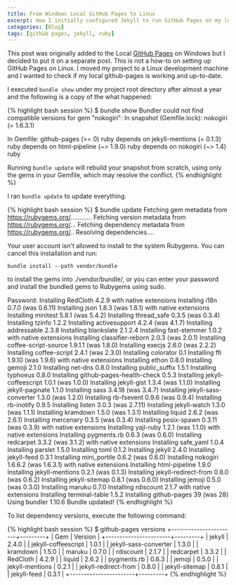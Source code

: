 ```yaml
---
title: From Windows Local GitHub Pages to Linux
excerpt: How I initially configured Jekyll to run GitHub Pages on my local Windows machine
categories: [Blog]
tags: [github pages, jekyll, ruby]
---
```


This post was originally added to the Local [GitHub Pages] on Windows but I decided to put it on a separate post.
This is not a how-to on setting up GitHub Pages on Linux.
I moved my project to a Linux development machine and I wanted to check if my local github-pages is working and up-to-date.

I executed `bundle show` under my project root directory after almost a year and the following is a copy of the what happened:

{% highlight bash session %}
$ bundle show
Bundler could not find compatible versions for gem "nokogiri":
  In snapshot (Gemfile.lock):
    nokogiri (= 1.6.3.1)

  In Gemfile:
    github-pages (>= 0) ruby depends on
      jekyll-mentions (= 0.1.3) ruby depends on
        html-pipeline (~> 1.9.0) ruby depends on
          nokogiri (~> 1.4) ruby

Running `bundle update` will rebuild your snapshot from scratch, using only
the gems in your Gemfile, which may resolve the conflict.
{% endhighlight %}

I ran `bundle update` to update everything.

{% highlight bash session %}
$ bundle update
Fetching gem metadata from https://rubygems.org/............
Fetching version metadata from https://rubygems.org/...
Fetching dependency metadata from https://rubygems.org/..
Resolving dependencies....


Your user account isn't allowed to install to the system Rubygems.
You can cancel this installation and run:

    bundle install --path vendor/bundle

to install the gems into ./vendor/bundle/, or you can enter your password
and install the bundled gems to Rubygems using sudo.

Password: 
Installing RedCloth 4.2.9 with native extensions
Installing i18n 0.7.0 (was 0.6.11)
Installing json 1.8.3 (was 1.8.1) with native extensions
Installing minitest 5.8.1 (was 5.4.2)
Installing thread_safe 0.3.5 (was 0.3.4)
Installing tzinfo 1.2.2
Installing activesupport 4.2.4 (was 4.1.7)
Installing addressable 2.3.8
Installing blankslate 2.1.2.4
Installing fast-stemmer 1.0.2 with native extensions
Installing classifier-reborn 2.0.3 (was 2.0.1)
Installing coffee-script-source 1.9.1.1 (was 1.8.0)
Installing execjs 2.6.0 (was 2.2.2)
Installing coffee-script 2.4.1 (was 2.3.0)
Installing colorator 0.1
Installing ffi 1.9.10 (was 1.9.6) with native extensions
Installing ethon 0.8.0
Installing gemoji 2.1.0
Installing net-dns 0.8.0
Installing public_suffix 1.5.1
Installing typhoeus 0.8.0
Installing github-pages-health-check 0.5.3
Installing jekyll-coffeescript 1.0.1 (was 1.0.0)
Installing jekyll-gist 1.3.4 (was 1.1.0)
Installing jekyll-paginate 1.1.0
Installing sass 3.4.18 (was 3.4.7)
Installing jekyll-sass-converter 1.3.0 (was 1.2.0)
Installing rb-fsevent 0.9.6 (was 0.9.4)
Installing rb-inotify 0.9.5
Installing listen 3.0.3 (was 2.7.11)
Installing jekyll-watch 1.3.0 (was 1.1.1)
Installing kramdown 1.5.0 (was 1.3.1)
Installing liquid 2.6.2 (was 2.6.1)
Installing mercenary 0.3.5 (was 0.3.4)
Installing posix-spawn 0.3.11 (was 0.3.9) with native extensions
Installing yajl-ruby 1.2.1 (was 1.1.0) with native extensions
Installing pygments.rb 0.6.3 (was 0.6.0)
Installing redcarpet 3.3.2 (was 3.1.2) with native extensions
Installing safe_yaml 1.0.4
Installing parslet 1.5.0
Installing toml 0.1.2
Installing jekyll 2.4.0
Installing jekyll-feed 0.3.1
Installing mini_portile 0.6.2 (was 0.6.0)
Installing nokogiri 1.6.6.2 (was 1.6.3.1) with native extensions
Installing html-pipeline 1.9.0
Installing jekyll-mentions 0.2.1 (was 0.1.3)
Installing jekyll-redirect-from 0.8.0 (was 0.6.2)
Installing jekyll-sitemap 0.8.1 (was 0.6.0)
Installing jemoji 0.5.0 (was 0.3.0)
Installing maruku 0.7.0
Installing rdiscount 2.1.7 with native extensions
Installing terminal-table 1.5.2
Installing github-pages 39 (was 28)
Using bundler 1.10.6
Bundle updated!
{% endhighlight %}

To list dependency versions, execute the following command:

{% highlight bash session %}
$ github-pages versions
+-----------------------+---------+
| Gem                   | Version |
+-----------------------+---------+
| jekyll                | 2.4.0   |
| jekyll-coffeescript   | 1.0.1   |
| jekyll-sass-converter | 1.3.0   |
| kramdown              | 1.5.0   |
| maruku                | 0.7.0   |
| rdiscount             | 2.1.7   |
| redcarpet             | 3.3.2   |
| RedCloth              | 4.2.9   |
| liquid                | 2.6.2   |
| pygments.rb           | 0.6.3   |
| jemoji                | 0.5.0   |
| jekyll-mentions       | 0.2.1   |
| jekyll-redirect-from  | 0.8.0   |
| jekyll-sitemap        | 0.8.1   |
| jekyll-feed           | 0.3.1   |
+-----------------------+---------+
{% endhighlight %}



[GitHub Pages]: https://pages.github.com/ "GitHub Pages"